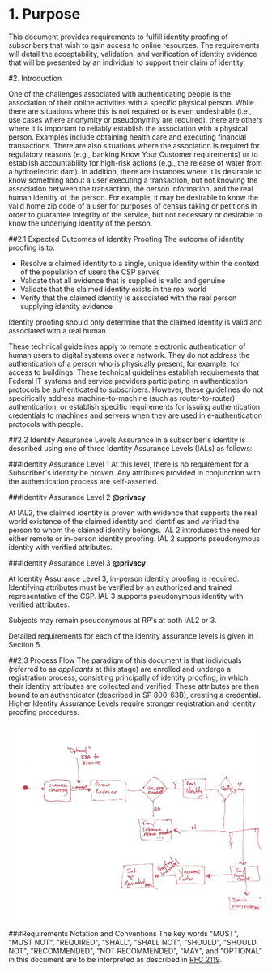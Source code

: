 
# 1. Purpose

This document provides requirements to fulfill identity proofing of subscribers that wish to gain access to online resources.  The requirements will detail the acceptability, validation, and verification of identity evidence that will be presented by an individual to support their claim of identity. 

#2. Introduction

One of the challenges associated with authenticating people is the association of their online activities with a specific physical person. While there are situations where this is not required or is even undesirable (i.e., use cases where anonymity or pseudonymity are required), there are others where it is important to reliably establish the association with a physical person. Examples include obtaining health care and executing financial transactions. There are also situations where the association is required for regulatory reasons (e.g., banking Know Your Customer requirements) or to establish accountability for high-risk actions (e.g., the release of water from a hydroelectric dam). In addition, there are instances where it is desirable to know something about a user executing a transaction, but not knowing the association between the transaction, the person information, and the real human identity of the person.  For example, it may be desirable to know the valid home zip code of a user for purposes of census taking or petitions in order to guarantee integrity of the service, but not necessary or desirable to know the underlying identity of the person.

##2.1 Expected Outcomes of Identity Proofing
The outcome of identity proofing is to:    

* Resolve a claimed identity to a single, unique identity within the context of the population of users the CSP serves
* Validate that all evidence that is supplied is valid and genuine
* Validate that the claimed identity exists in the real world
* Verify that the claimed identity is associated with the real person supplying identity evidence

Identity proofing should only determine that the claimed identity is valid and associated with a real human.  

These technical guidelines apply to remote electronic authentication of human users to digital systems over a network. They do not address the authentication of a person who is physically present, for example, for access to buildings. These technical guidelines establish requirements that Federal IT systems and service providers participating in authentication protocols be authenticated to subscribers. However, these guidelines do not specifically address machine-to-machine (such as router-to-router) authentication, or establish specific requirements for issuing authentication credentials to machines and servers when they are used in e-authentication protocols with people.



##2.2 Identity Assurance Levels
Assurance in a subscriber's identity is described using one of three Identity Assurance Levels (IALs) as follows:

###Identity Assurance Level 1
At this level, there is no requirement for a Subscriber's identity be proven.  Any attributes provided in conjunction with the authentication process are self-asserted. 

###Identity Assurance Level 2
**@privacy**

At IAL2, the claimed identity is proven with evidence that supports the real world existence of the claimed identity and identifies and verified the person to whom the claimed identity belongs.  IAL 2 introduces the need for either remote or in-person identity proofing.  IAL 2 supports pseudonymous identity with verified attributes. 

###Identity Assurance Level 3
**@privacy**

At Identity Assurance Level 3, in-person identity proofing is required. Identifying attributes must be verified by an authorized and trained representative of the CSP. IAL 3 supports pseudonymous identity with verified attributes.

Subjects may remain pseudonymous at RP's at both IAL2 or 3.  

Detailed requirements for each of the identity assurance levels is given in Section 5.

##2.3 Process Flow
The paradigm of this document is that individuals (referred to as *applicants* at this stage) are enrolled and undergo a registration process, consisting principally of identity proofing, in which their identity attributes are collected and verified. These attributes are then bound to an authenticator (described in SP 800-63B), creating a credential. Higher Identity Assurance Levels require stronger registration and identity proofing procedures.

![](media/Proofing_process.png)


###Requirements Notation and Conventions
The key words "MUST", "MUST NOT", "REQUIRED", "SHALL", "SHALL NOT", "SHOULD", "SHOULD NOT", "RECOMMENDED", "NOT RECOMMENDED", "MAY", and "OPTIONAL" in this document are to be interpreted as described in [RFC 2119](http://tools.ietf.org/html/rfc2119).